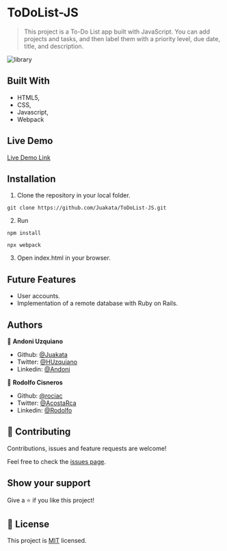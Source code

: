 # ToDoList-JS

> This project is a To-Do List app built with JavaScript. You can add projects and tasks, and then label them with a priority level, due date, title, and description.

![library](https://user-images.githubusercontent.com/11781597/71129502-362df480-21b5-11ea-8f7e-cc78d4383143.png)


## Built With

- HTML5,
- CSS,
- Javascript,
- Webpack

## Live Demo

[Live Demo Link](https://raw.githack.com/Juakata/ToDoList-JS/development/dist/index.html)

## Installation

1. Clone the repository in your local folder.
```
git clone https://github.com/Juakata/ToDoList-JS.git
```
2. Run
```
npm install
```
```
npx webpack
```
3. Open index.html in your browser.

## Future Features

- User accounts.
- Implementation of a remote database with Ruby on Rails.

## Authors

👤 **Andoni Uzquiano**

- Github: [@Juakata](https://github.com/Juakata)
- Twitter: [@HUzquiano](https://twitter.com/HUzquiano)
- Linkedin: [@Andoni](https://www.linkedin.com/in/andoni-uzquiano-31304818a/)

👤 **Rodolfo Cisneros**

- Github: [@rociac](https://github.com/rociac)
- Twitter: [@AcostaRca](https://twitter.com/AcostaRca)
- Linkedin: [@Rodolfo](https://www.linkedin.com/in/rociac/)

## 🤝 Contributing

Contributions, issues and feature requests are welcome!

Feel free to check the [issues page](https://github.com/Juakata/ToDoList-JS/issues).

## Show your support

Give a ⭐️ if you like this project!

## 📝 License

This project is [MIT](https://opensource.org/licenses/MIT) licensed.
